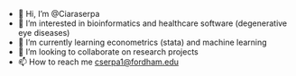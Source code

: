 - 👋 Hi, I’m @Ciaraserpa
- 👀 I’m interested in bioinformatics and healthcare software (degenerative eye diseases)
- 🌱 I’m currently learning econometrics (stata) and machine learning
- 💞️ I’m looking to collaborate on research projects
- 📫 How to reach me cserpa1@fordham.edu

<!---
Ciaraserpa/Ciaraserpa is a ✨ special ✨ repository because its `README.md` (this file) appears on your GitHub profile.
You can click the Preview link to take a look at your changes.
--->
